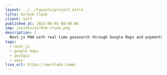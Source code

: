 ```yaml
---
layout: ../../layouts/project.astro
title: Airbnb Clone
client: Self
published_at: 2021-08-05 00:00:00
img: /assets/airbnb-clone.png
description: |
  Next.js PWA with real time geosearch through Google Maps and payments with Stripe.
tags:
  - next.js
  - google maps
  - postgis
  - sass
live_url: https://mernlabs.team/
---
```


<!-- This checkout page was made and designed for Precision Reloading with the intentions to bring them to a more modern stack. This single page application is built with Nuxt.js and Express on an IBM iSeries. The backend was integrated with their existing business suite written with RPG. This was very challenging due to the difficulty of working with the IBM iSeries as a web developer. I did all the dev-ops to get this running live, as well as designed the frontend and backend architecture. If you would like to login, you can use "register7@softaltern.com" for the username and "testtest" for the password. -->
